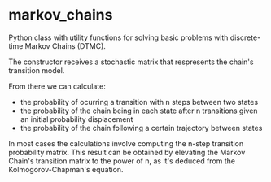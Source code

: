 # markov_chains
Python class with utility functions for solving basic problems with discrete-time Markov Chains (DTMC).

The constructor receives a stochastic matrix that respresents the chain's transition model.

From there we can calculate:
- the probability of ocurring a transition with n steps between two states
- the probability of the chain being in each state after n transitions given an initial probability displacement
- the probability of the chain following a certain trajectory between states

In most cases the calculations involve computing the n-step transition probability matrix.
This result can be obtained by elevating the Markov Chain's transition matrix to the power of n, as it's deduced from the Kolmogorov-Chapman's equation.
